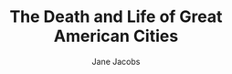 ---
title: "The Death and Life of Great American Cities"
subtitle: ""
description: ""
layout: book
author: Jane Jacobs
started: 2016-05-03
read: 2016-11-25
status: read
rating: 4
color: 
cover: 
pages: 472
link: 
---
